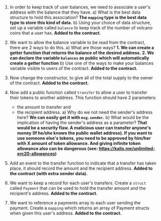 1. In order to keep track of user balances, we need to associate a user's address with the balance that they have.
   a) What is the best data structure to hold this association?
   **The `mapping` type is the best data type to store this kind of data.**
   b) Using your choice of data structure, set up a variable called `balance` to keep track of the number of volcano coins that a user has.
   **Added to the contract.**
2. We want to allow the balance variable to be read from the contract, there are 2 ways to do this.
   a) What are those ways?
   **1. We can create a getter function that returns the balance of the desired address.**
   **2. We can declare the variable `balances` as public which will automatically create a getter function**
   b) Use one of the ways to make your balances variable visible to users of the contract.
   **Added to the contract.**
3. Now change the constructor, to give all of the total supply to the owner of the contract.
   **Added to the contract.**
4. Now add a public function called `transfer` to allow a user to transfer their tokens to another address.
   This function should have 2 parameters:
   - the amount to transfer and
   - the recipient address.
     a) Why do we not need the sender's address here?
     **We can easily get it with `msg.sender`.**
     b) What would be the implication of having the sender's address as a parameter?
     **That would be a security flaw. A malicious user can transfer anyone's money (If he/she knows the public wallet address). If you want to use someone else's tokens, you need to be approved by him/her with X amount of token allowance. And giving infinite token allowance also can be dangerous (see: https://kalis.me/unlimited-erc20-allowances)**
5. Add an event to the transfer function to indicate that a transfer has taken place, it should record the amount and the recipient address.
   **Added to the contract (with extra sender data).**
6. We want to keep a record for each user's transfers. Create a `struct` called `Payment` that can be used to hold the transfer amount and the recipient's address.
   **Added to the contract.**

7. We want to reference a payments array to each user sending the payment. Create a `mapping` which returns an array of Payment structs when given this user's address.
   **Added to the contract.**

